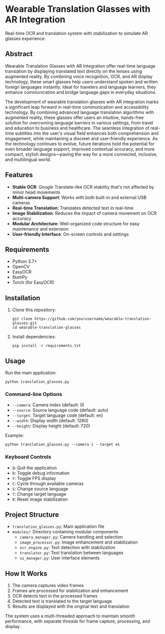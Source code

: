 # Wearable Translation Glasses with AR Integration

Real-time OCR and translation system with stabilization to simulate AR glasses experience.

## Abstract

Wearable Translation Glasses with AR Integration offer real-time language translation by displaying translated text directly on the lenses using augmented reality. By combining voice recognition, OCR, and AR display technology, these smart glasses help users understand spoken and written foreign languages instantly. Ideal for travelers and language learners, they enhance communication and bridge language gaps in everyday situations.

The development of wearable translation glasses with AR integration marks a significant leap forward in real-time communication and accessibility technology. By combining advanced language translation algorithms with augmented reality, these glasses offer users an intuitive, hands-free solution for overcoming language barriers in various settings, from travel and education to business and healthcare. The seamless integration of real-time subtitles into the user's visual field enhances both comprehension and engagement, while maintaining a discreet and user-friendly experience. As the technology continues to evolve, future iterations hold the potential for even broader language support, improved contextual accuracy, and more compact, stylish designs—paving the way for a more connected, inclusive, and multilingual world.

## Features

- **Stable OCR**: Google Translate-like OCR stability that's not affected by minor head movements
- **Multi-camera Support**: Works with both built-in and external USB cameras
- **Real-time Translation**: Translates detected text in real-time
- **Image Stabilization**: Reduces the impact of camera movement on OCR accuracy
- **Modular Architecture**: Well-organized code structure for easy maintenance and extension
- **User-friendly Interface**: On-screen controls and settings

## Requirements

- Python 3.7+
- OpenCV
- EasyOCR
- NumPy
- Torch (for EasyOCR)

## Installation

1. Clone this repository:
   ```
   git clone https://github.com/yourusername/wearable-translation-glasses.git
   cd wearable-translation-glasses
   ```

2. Install dependencies:
   ```
   pip install -r requirements.txt
   ```

## Usage

Run the main application:

```
python translation_glasses.py
```

### Command-line Options

- `--camera`: Camera index (default: 0)
- `--source`: Source language code (default: auto)
- `--target`: Target language code (default: en)
- `--width`: Display width (default: 1280)
- `--height`: Display height (default: 720)

Example:
```
python translation_glasses.py --camera 1 --target es
```

### Keyboard Controls

- `Q`: Quit the application
- `D`: Toggle debug information
- `F`: Toggle FPS display
- `C`: Cycle through available cameras
- `S`: Change source language
- `T`: Change target language
- `R`: Reset image stabilization

## Project Structure

- `translation_glasses.py`: Main application file
- `modules/`: Directory containing modular components
  - `camera_manager.py`: Camera handling and selection
  - `image_processor.py`: Image enhancement and stabilization
  - `ocr_engine.py`: Text detection with stabilization
  - `translator.py`: Text translation between languages
  - `ui_manager.py`: User interface elements

## How It Works

1. The camera captures video frames
2. Frames are processed for stabilization and enhancement
3. OCR detects text in the processed frames
4. Detected text is translated to the target language
5. Results are displayed with the original text and translation

The system uses a multi-threaded approach to maintain smooth performance, with separate threads for frame capture, processing, and display.
